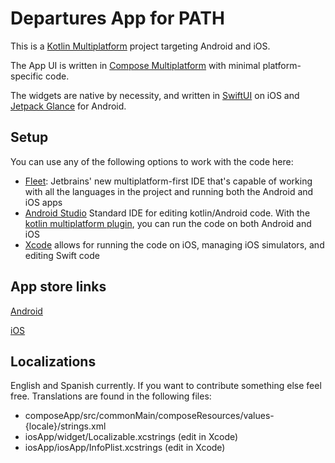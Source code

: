 # Departures App for PATH

This is a [Kotlin Multiplatform](https://www.jetbrains.com/help/kotlin-multiplatform-dev/get-started.html) project targeting Android and iOS.

The App UI is written in [Compose Multiplatform](https://www.jetbrains.com/compose-multiplatform/) with minimal platform-specific code.

The widgets are native by necessity, and written in [SwiftUI](https://developer.apple.com/documentation/widgetkit/swiftui-views) on iOS and [Jetpack Glance](https://developer.android.com/develop/ui/compose/glance) for Android.

## Setup

You can use any of the following options to work with the code here:

- [Fleet](https://www.jetbrains.com/fleet/): Jetbrains' new multiplatform-first IDE that's capable of working with all the languages in the project and running both the Android and iOS apps
- [Android Studio](https://developer.android.com/studio) Standard IDE for editing kotlin/Android code. With the [kotlin multiplatform plugin](https://plugins.jetbrains.com/plugin/14936-kotlin-multiplatform), you can run the code on both Android and iOS
- [Xcode](https://developer.apple.com/xcode/) allows for running the code on iOS, managing iOS simulators, and editing Swift code


## App store links

[Android](https://play.google.com/store/apps/details?id=com.desaiwang.transit.path)

[iOS](https://apps.apple.com/id/app/departures-widget-for-path/id6470330823?platform=iphone)

## Localizations

English and Spanish currently. If you want to contribute something else feel free. Translations are found in the following files:

- composeApp/src/commonMain/composeResources/values-{locale}/strings.xml
- iosApp/widget/Localizable.xcstrings (edit in Xcode)
- iosApp/iosApp/InfoPlist.xcstrings (edit in Xcode)
